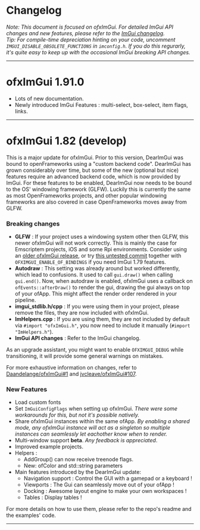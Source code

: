 
# Changelog

_Note: This document is focused on ofxImGui. For detailed ImGui API changes and new features, please refer to the [ImGui changelog](https://github.com/ocornut/imgui/blob/v1.91.0-docking/docs/CHANGELOG.txt)._  
_Tip: For compile-time depreciation hinting on your code, uncomment `IMGUI_DISABLE_OBSOLETE_FUNCTIONS` in `imconfig.h`. If you do this regurarly, it's quite easy to keep up with the occasional ImGui breaking API changes._  

- - - -

# ofxImGui 1.91.0
- Lots of new documentation.
- Newly introduced ImGui Features : multi-select, box-select, item flags, links.

- - - -

# ofxImGui 1.82 (develop)
This is a major update for ofxImGui. Prior to this version, DearImGui was bound to openFrameworks using a "custom backend code".
DearImGui has grown considerably over time, but some of the new (optional but nice) features require an advanced backend code, which is now provided by ImGui. For these features to be enabled, DearImGui now needs to be bound to the OS' windowing framework (GLFW). Luckily this is currently the same as most OpenFrameworks projects, and other popular windowing frameworks are also covered in case OpenFrameworks moves away from GLFW.

### Breaking changes
- **GLFW** : If your project uses a windowing system other then GLFW, this newer ofxImGui will not work correctly. This is mainly the case for Emscriptem projects, iOS and some Rpi environments. Consider using an [older ofxImGui release](https://github.com/jvcleave/ofxImGui/tree/330e1425a88de7babd53ceb2fb93f8109b61724c), or try [this untested commit](https://github.com/jvcleave/ofxImGui/tree/05ab1311511523c63c6f22d38ee015942b9ea557) together with `OFXIMGUI_ENABLE_OF_BINDINGS` if you need ImGui 1.79 features.
- **Autodraw** : This setting was already around but worked differently, which lead to confusions. It used to call `gui.draw()` when calling `gui.end()`. Now, when autodraw is enabled, ofxImGui uses a callback on `ofEvents::afterDraw()` to render the gui, drawing the gui always on top of your ofApp. This might affect the render order rendered in your pipeline.
- **imgui_stdlib.h/cpp** : If you were using them in your project, please remove the files, they are now included with ofxImGui.
- **ImHelpers.cpp** : If you are using them, they are not included by default via `#import "ofxImGui.h"`, you now need to include it manually (`#import "ImHelpers.h"`).
- **ImGui API changes** : Refer to the ImGui changelog.

As an upgrade assistant, you might want to enable `OFXIMGUI_DEBUG` while transitioning, it will provide some general warnings on mistakes.

For more exhaustive information on changes, refer to [Daandelange/ofxImGui#1](https://github.com/Daandelange/ofxImGui/issues/1) and [jvcleave/ofxImGui#107](https://github.com/jvcleave/ofxImGui/issues/107).

### New Features
- Load custom fonts
- Set `ImGuiConfigFlags` when setting up ofxImGui. _There were some workarounds for this, but not it's possible natively._
- Share ofxImGui instances within the same ofApp. _By enabling a shared mode, any ofxImGui instance will act as a singleton so multiple instances can seamlessly let eachother know when to render._
- Multi-window support **beta**. _Any feedback is appreciated_.
- Improved example projects.
- Helpers :
  - AddGroup() can now receive treenode flags.
  - New: ofColor and std::string parameters
- Main features introduced by the DearImGui update:
  - Navigation support : Control the GUI with a gamepad or a keyboard !
  - Viewports : The Gui can seamlessly move out of your ofApp !
  - Docking : Awesome layout engine to make your own workspaces !
  - Tables : Display tables !

For more details on how to use them, please refer to the repo's readme and the examples' code.

- - - -